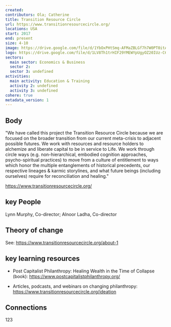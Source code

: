 ```yaml
---
created:
contributors: Ola; Catherine
title: Transition Resource Circle
url: https://www.transitionresourcecircle.org/
locations: USA
start: 2017
end: present
size: 4-10
image: https://drive.google.com/file/d/1YbOxPHtSmq-AFMaZBLGf7h7W0PT0itA9/view?usp=drive_link
logo: https://drive.google.com/file/d/1LV8Th1trHIF29YMEWYpUgyOZ20IUz-C6/view?usp=drive_link
sectors:
  main sector: Economics & Business
  sector 2: 
  sector 3: undefined
activities: 
  main activity: Education & Training
  activity 2: undefined
  activity 3: undefined
cohere: true
metadata_version: 1
---
```



## Body

"We have called this project the Transition Resource Circle because we are focused on the broader transition from our current meta-crisis to adjacent possible futures. We work with resources and resource holders to alchemize and liberate capital to be in service to Life. We work through circle ways (e.g. non-hierarchical, embodied cognition approaches, psycho-spiritual practices) to move from a culture of entitlement to ways which honor the multiple entanglements of historical precedents, our respective lineages & karmic storylines, and what future beings (including ourselves) require for reconciliation and healing."

https://www.transitionresourcecircle.org/ 

## key People

Lynn Murphy, Co-director; Alnoor Ladha, Co-director

## Theory of change

See: https://www.transitionresourcecircle.org/about-1 

## key learning resources

- Post Capitalist Philanthropy: Healing Wealth in the Time of Collapse (book): https://www.postcapitalistphilanthropy.org/ 

- Articles, podcasts, and webinars on changing philanthropy: https://www.transitionresourcecircle.org/ideation

## Connections

123

